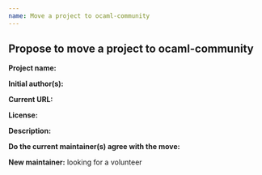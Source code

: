```yaml
---
name: Move a project to ocaml-community
---
```


## Propose to move a project to ocaml-community ##

**Project name:**

**Initial author(s):**

**Current URL:**

**License:**

**Description:**

**Do the current maintainer(s) agree with the move:**

**New maintainer:** looking for a volunteer <!-- update if you are a volunteer / know a volunteer -->
